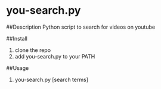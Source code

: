 you-search.py
=========
##Description
Python script to search for videos on youtube

##Install
1. clone the repo
2. add you-search.py to your PATH

##Usage
1. you-search.py [search terms]
